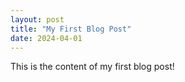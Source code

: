 ```yaml
---
layout: post
title: "My First Blog Post"
date: 2024-04-01
---
```

This is the content of my first blog post!
